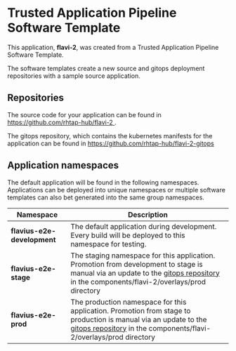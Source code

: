 # Trusted Application Pipeline Software Template

This application, **flavi-2**, was created from a Trusted Application Pipeline Software Template.

The software templates create a new source and gitops deployment repositories with a sample source application. 

## Repositories

The source code for your application can be found in [https://github.com/rhtap-hub/flavi-2 ](https://github.com/rhtap-hub/flavi-2 ).
 
The gitops repository, which contains the kubernetes manifests for the application can be found in 
[https://github.com/rhtap-hub/flavi-2-gitops ](https://github.com/rhtap-hub/flavi-2-gitops ) 

## Application namespaces 

The default application will be found in the following namespaces. Applications can be deployed into unique namespaces or multiple software templates can also bet generated into the same group namespaces.  

|  Namespace   |  Description   |  
| -------- | -------- |   
| **flavius-e2e-development** | The default application during development. Every build will be deployed to this namespace for testing. | 
| **flavius-e2e-stage** | The staging namespace for this application. Promotion from development to stage is manual via an update to the [gitops repository](https://github.com/rhtap-hub/flavi-2-gitops ) in the components/flavi-2/overlays/prod directory |  
| **flavius-e2e-prod** | The production namespace for this application. Promotion from stage to production is manual via an update to the [gitops repository](https://github.com/rhtap-hub/flavi-2-gitops ) in the components/flavi-2/overlays/prod directory | 